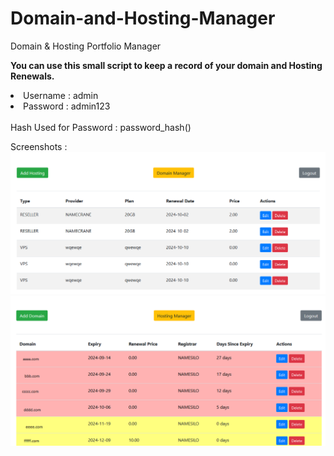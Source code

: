 # Domain-and-Hosting-Manager
Domain &amp; Hosting Portfolio Manager

<b>You can use this small script to keep a record of your domain and Hosting Renewals.</b>

<li>Username : admin</li>

<li>Password : admin123</li>

<br>
Hash Used for Password : password_hash()

Screenshots :
<br>
<img src="https://github.com/mstripathi/Domain-and-Hosting-Manager/blob/main/SCREEN-1.png">
<br>
<img src="https://github.com/mstripathi/Domain-and-Hosting-Manager/blob/main/SCREEN-2.png">

